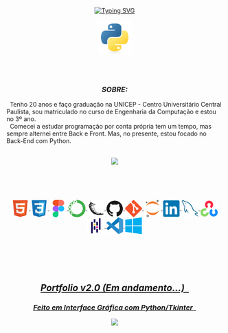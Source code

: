 <div align="center">
  
[![Typing SVG](https://readme-typing-svg.herokuapp.com?duration=4000&center=true&vCenter=false&width=500&lines=Hello+World)](https://git.io/typing-svg)  

<img align="center" alt="PYTHON" height="80" width="80" src="https://raw.githubusercontent.com/devicons/devicon/master/icons/python/python-original.svg">
  
  

</div>

<br><br>

<div align="center">
  <h3><B><I>SOBRE:</B></I></h3>
</div>

<p>
&nbsp Tenho 20 anos e faço graduação na UNICEP - Centro Universitário Central Paulista, sou matriculado no curso de Engenharia da Computação e estou no 3º ano.<br>
&nbsp Comecei a estudar programação por conta própria tem um tempo, mas sempre alternei entre Back e Front. Mas, no presente, estou focado no Back-End com Python.
</p>

<br>

<div align="center">  
<a href="https://www.beacons.ai/ferpereira" target="_blank"><img src="https://img.shields.io/badge/-MAIS_INFORMAÇÕES/CONTATOS-%23E4405F?style=for-the-badge&logo=beacons&logoColor=white"</a>

<br><br>

<div style="display: inline_block"><br>
  
  <img align="center" alt="HTML" height="40" width="40" src="https://raw.githubusercontent.com/devicons/devicon/master/icons/html5/html5-original.svg">
  <img align="center" alt="CSS" height="40" width="40" src="https://raw.githubusercontent.com/devicons/devicon/master/icons/css3/css3-original.svg">
  <img align="center" alt="Figma" height="40" width="40" src="https://raw.githubusercontent.com/devicons/devicon/master/icons/figma/figma-original.svg">
  <img align="center" alt="Anaconda" height="40" width="40" src="https://raw.githubusercontent.com/devicons/devicon/master/icons/anaconda/anaconda-original.svg">
  <img align="center" alt="Flask" height="40" width="40" src="https://raw.githubusercontent.com/devicons/devicon/master/icons/flask/flask-original.svg">
  <img align="center" alt="GitHub" height="40" width="40" src="https://raw.githubusercontent.com/devicons/devicon/master/icons/github/github-original.svg">
  <img align="center" alt="Git" height="40" width="40" src="https://raw.githubusercontent.com/devicons/devicon/master/icons/git/git-original.svg">
  <img align="center" alt="Jupyter" height="40" width="40" src="https://raw.githubusercontent.com/devicons/devicon/master/icons/jupyter/jupyter-original.svg">
  <img align="center" alt="LinkedIn" height="40" width="40" src="https://raw.githubusercontent.com/devicons/devicon/master/icons/linkedin/linkedin-original.svg">
  <img align="center" alt="MySQL" height="40" width="40" src="https://raw.githubusercontent.com/devicons/devicon/master/icons/mysql/mysql-original.svg">
  <img align="center" alt="OpenCV" height="40" width="40" src="https://raw.githubusercontent.com/devicons/devicon/master/icons/opencv/opencv-original.svg">
  <img align="center" alt="Pandas" height="40" width="40" src="https://raw.githubusercontent.com/devicons/devicon/master/icons/pandas/pandas-original.svg">
  <img align="center" alt="VScode" height="40" width="40" src="https://raw.githubusercontent.com/devicons/devicon/master/icons/vscode/vscode-original.svg">
  <img align="center" alt="Windows" height="40" width="40" src="https://raw.githubusercontent.com/devicons/devicon/master/icons/windows8/windows8-original.svg">
  
</div>
  
<br><br><br><br>
  
<div align="center">
  <h2><I><B>Portfolio v2.0 (Em andamento...) &nbsp </B></I></h2>
  <h3><I>Feito em Interface Gráfica com Python/Tkinter &nbsp </I></h3>
  <img src="https://user-images.githubusercontent.com/103957365/191834923-2381a60c-8586-4234-8416-5e7047eb11d8.png">
</div>

<br><br>
